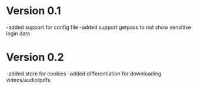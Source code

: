 Version 0.1
===========
-added support for config file
-added support getpass to not show sensitive login data  

Version 0.2
===========
-added store for cookies
-added differentiation for downloading videos/audio/pdfs
